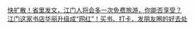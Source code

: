   
[快扩散！省里发文，江门人将会多一次免费旅游，你能否享受？](http://www.dianyue.me/archives/398/p1uvkoi7coq6ftlq/)  
[江门这家书店华丽升级成“网红”！买书、打卡、发朋友圈的好去处](http://www.dianyue.me/archives/410/9bbk3qfrfi5fp1wl/)